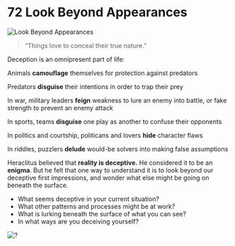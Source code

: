 # 72 Look Beyond Appearances

![Look Beyond Appearances](http://creativethink.com/WhackPack/LiveCards/72W.gif)

> “Things love to conceal their true nature.”

Deception is an omnipresent part of life:

Animals __camouflage__ themselves for protection against predators

Predators __disguise__ their intentions in order to trap their prey

In war, military leaders __feign__ weakness to lure an enemy into battle, or fake strength to prevent an enemy attack

In sports, teams __disguise__ one play as another to confuse their opponents

In politics and courtship, politicans and lovers __hide__ character flaws

In riddles, puzzlers __delude__ would-be solvers into making false assumptions

Heraclitus believed that __reality is deceptive.__ He considered it to be an __enigma__. But he felt that one way to understand it is to look beyond our deceptive first impressions, and wonder what else might be going on beneath the surface.

* What seems deceptive in your current situation?
* What other patterns and processes might be at work?
* What is lurking beneath the surface of what you can see?
* In what ways are you deceiving yourself?

![?](http://creativethink.com/WhackPack/LiveCards/extra_images/Q3670.jpg)
